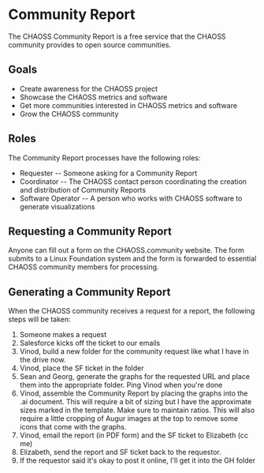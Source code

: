 # Community Report

The CHAOSS Community Report is a free service that the CHAOSS community provides to open source communities.

## Goals

* Create awareness for the CHAOSS project
* Showcase the CHAOSS metrics and software
* Get more communities interested in CHAOSS metrics and software
* Grow the CHAOSS community

## Roles

The Community Report processes have the following roles:

* Requester -- Someone asking for a Community Report
* Coordinator -- The CHAOSS contact person coordinating the creation and distribution of Community Reports
* Software Operator -- A person who works with CHAOSS software to generate visualizations

## Requesting a Community Report

Anyone can fill out a form on the CHAOSS.community website. The form submits to a Linux Foundation system and the form is forwarded to essential CHAOSS community members for processing.

## Generating a Community Report

When the CHAOSS community receives a request for a report, the following steps will be taken:

1) Someone makes a request
2) Salesforce kicks off the ticket to our emails
3) Vinod, build a new folder for the community request like what I have in the drive now.
4) Vinod, place the SF ticket in the folder
5) Sean and Georg, generate the graphs for the requested URL and place them into the appropriate folder. Ping Vinod when you're done
6) Vinod, assemble the Community Report by placing the graphs into the .ai document. This will require a bit of sizing but I have the approximate sizes marked in the template. Make sure to maintain ratios. This will also require a little cropping of Augur images at the top to remove some icons that come with the graphs.
7) Vinod, email the report (in PDF form) and the SF ticket to Elizabeth (cc me)
8) Elizabeth, send the report and SF ticket back to the requestor.
9) If the requestor said it's okay to post it online, I'll get it into the GH folder 
